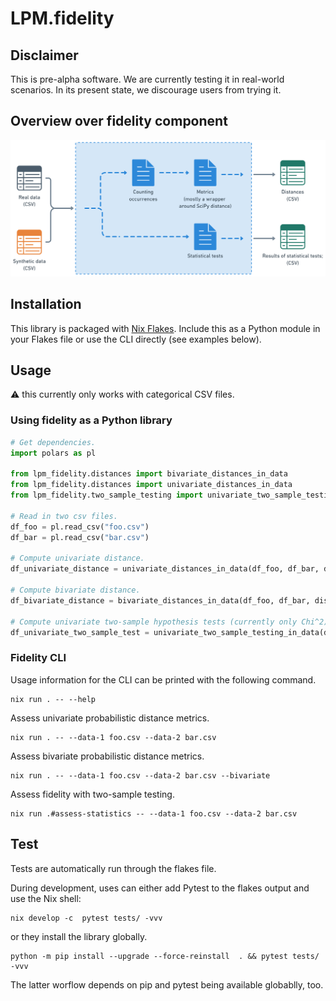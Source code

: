 # LPM.fidelity

## Disclaimer
This is pre-alpha software. We are currently testing it in real-world scenarios. In its present state, we discourage users from trying it.

## Overview over fidelity component

![schematic](images/fidelity-schematic.png)

## Installation

This library is packaged with [Nix Flakes](https://nixos.wiki/wiki/Flakes).
Include this as a Python module in your Flakes file or use the CLI directly (see
examples below).

## Usage

:warning: this currently only works with categorical CSV files.

### Using fidelity as a Python library

```python
# Get dependencies.
import polars as pl

from lpm_fidelity.distances import bivariate_distances_in_data
from lpm_fidelity.distances import univariate_distances_in_data
from lpm_fidelity.two_sample_testing import univariate_two_sample_testing_in_data

# Read in two csv files.
df_foo = pl.read_csv("foo.csv")
df_bar = pl.read_csv("bar.csv")

# Compute univariate distance.
df_univariate_distance = univariate_distances_in_data(df_foo, df_bar, distance_metric="tvd")

# Compute bivariate distance.
df_bivariate_distance = bivariate_distances_in_data(df_foo, df_bar, distance_metric="tvd")

# Compute univariate two-sample hypothesis tests (currently only Chi^2).
df_univariate_two_sample_test = univariate_two_sample_testing_in_data(df_foo, df_bar)
```

### Fidelity CLI

Usage information for the CLI can be printed with the following command.
```shell
nix run . -- --help
```

Assess univariate probabilistic distance metrics.
```shell
nix run . -- --data-1 foo.csv --data-2 bar.csv
```

Assess bivariate probabilistic distance metrics.
```shell
nix run . -- --data-1 foo.csv --data-2 bar.csv --bivariate
```

Assess fidelity with two-sample testing.
```shell
nix run .#assess-statistics -- --data-1 foo.csv --data-2 bar.csv 
```

## Test

Tests are automatically run through the flakes file.

During development, uses can either add Pytest to the flakes output and use the Nix shell:
```shell
nix develop -c  pytest tests/ -vvv
```
or they install the library globally.
```shell
python -m pip install --upgrade --force-reinstall  . && pytest tests/ -vvv
```
The latter worflow depends on pip and pytest being available globablly, too.
